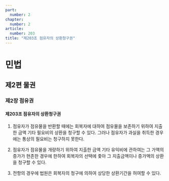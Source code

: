 ```yaml
---
part:
  number: 2
chapter:
  number: 2
article:
  number: 203
title: "제203조 점유자의 상환청구권"
---
```

# 민법

## 제2편 물권

### 제2장 점유권

#### 제203조 점유자의 상환청구권

1. 점유자가 점유물을 반환할 때에는 회복자에 대하여 점유물을 보존하기 위하여 지출한 금액 기타 필요비의 상환을 청구할 수 있다. 그러나 점유자가 과실을 취득한 경우에는 통상의 필요비는 청구하지 못한다.

2. 점유자가 점유물을 개량하기 위하여 지출한 금액 기타 유익비에 관하여는 그 가액의 증가가 현존한 경우에 한하여 회복자의 선택에 좇아 그 지출금액이나 증가액의 상환을 청구할 수 있다.

3. 전항의 경우에 법원은 회복자의 청구에 의하여 상당한 상환기간을 허여할 수 있다.
